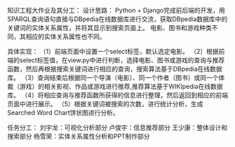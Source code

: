 知识工程大作业及其分工：
设计思路：
Python + Django完成前后端的开发，用SPARQL查询语句直接与DBpedia在线数据库进行交流，获取DBpedia数据库中的
关键词的实体关系属性，并将其显示到搜索页面上。
电影、图书和游戏种类不同，其相应的实体关系属性也不同。

具体实现：
（1）前端页面中设置一个select标签，默认选定电影。
（2）根据前端的select标签值，在view.py中进行判断，选择电影、图书或游戏的查询与推荐函数，然后再根据搜索关键词进行相应的查询，搜索算法基于DBpedia在线数据库。
（3）查询结束后根据同一个导演（电影）、同一个作者（图书）或同一个体裁（游戏）的相关影视、作品或游戏进行推荐,推荐算法基于WIKIpedia在线数据库。
（4）将相应查询与推荐函数所获得的信息进行整理，然后返回到相应的前端页面中进行展示。
（5）根据关键词被搜索的次数，进行统计分析，生成Searched Word Chart饼状图进行分析。

任务分工：
刘宇龙：可视化分析部分
卢俊宇：信息推荐部分
王少康：整体设计和搜索部分
杨雪荣：实体关系属性分析和PPT制作部分

